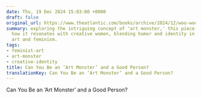 ```yaml
---
date: Thu, 19 Dec 2024 15:03:00 +0000
draft: false
original_url: https://www.theatlantic.com/books/archive/2024/12/woo-woo-ella-baxter-novel-review/681083/?utm_source=feed
summary: exploring the intriguing concept of 'art monster,' this piece delves into
  how it resonates with creative women, blending humor and identity in the realm of
  art and feminism.
tags:
- feminist-art
- art-monster
- creative-identity
title: Can You Be an ‘Art Monster’ and a Good Person?
translationKey: Can You Be an ‘Art Monster’ and a Good Person?
---
```


Can You Be an ‘Art Monster’ and a Good Person?